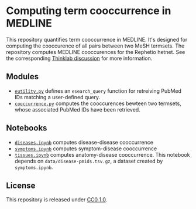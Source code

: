 # Computing term cooccurrence in MEDLINE

This repository quantifies term cooccurrence in MEDLINE. It's designed for computing the cooccurence of all pairs between two MeSH termsets. The repository computes MEDLINE cooccurences for the Rephetio hetnet. See the corresponding [Thinklab discussion](https://doi.org/10.15363/thinklab.d67 "Mining knowledge from MEDLINE articles and their indexed MeSH terms") for more information.

## Modules

+ [`eutility.py`](eutility.py) defines an `esearch_query` function for retreiving PubMed IDs matching a user-defined query.
+ [`cooccurrence.py`](cooccurrence.py) computes the cooccurences bewteen two termsets, whose associated PubMed IDs have been retrieved.

## Notebooks

+ [`diseases.ipynb`](diseases.ipynb) computes disease-disease cooccurrence
+ [`symptoms.ipynb`](symptoms.ipynb) computes symptom-disease cooccurrence
+ [`tissues.ipynb`](tissues.ipynb) computes anatomy-disease cooccurrence. This notebook depends on `data/disease-pmids.tsv.gz`, a dataset created by `symptoms.ipynb`.

## License

This repository is released under [CC0 1.0](https://creativecommons.org/publicdomain/zero/1.0/ "CC0 1.0 Universal: Public Domain Dedication").
